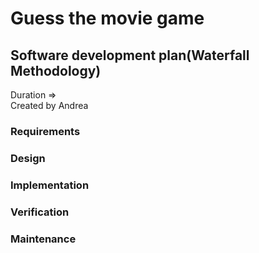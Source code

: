 # Guess the movie game
## Software development plan(Waterfall Methodology)
Duration => <br>
Created by Andrea <br>
### Requirements <br>
### Design <br>
### Implementation <br>
### Verification <br>
### Maintenance <br>
